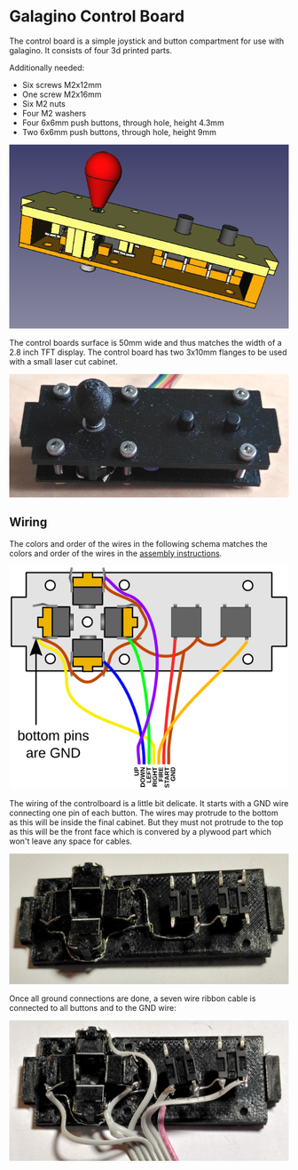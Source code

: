 # Galagino Control Board

The control board is a simple joystick and button compartment for
use with galagino. It consists of four 3d printed parts.

Additionally needed:

- Six screws M2x12mm
- One screw M2x16mm
- Six M2 nuts
- Four M2 washers
- Four 6x6mm push buttons, through hole, height 4.3mm
- Two 6x6mm push buttons, through hole, height 9mm

![CAD screenshot](controlboard.png)

The control boards surface is 50mm wide and thus matches the width
of a 2.8 inch TFT display. The control board has two 3x10mm flanges
to be used with a small laser cut cabinet.

![Photo](controlboard.jpg)

## Wiring

The colors and order of the wires in the following schema matches the
colors and order of the wires in the [assembly instructions](../assembly).

![Wiring](wiring.png)

The wiring of the controlboard is a little bit delicate. It starts
with a GND wire connecting one pin of each button. The wires may
protrude to the bottom as this will be inside the final cabinet. But
they must not protrude to the top as this will be the front face which
is convered by a plywood part which won't leave any space for cables.

![GND wire](controlboard_gndwire.jpg)

Once all ground connections are done, a seven wire ribbon cable is
connected to all buttons and to the GND wire:

![wires](controlboard_wires.jpg)
